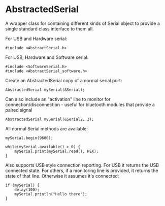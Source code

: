 AbstractedSerial
================

A wrapper class for containing different kinds of Serial
object to provide a single standard class interface to them
all.

For USB and Hardware serial:

    #include <AbstractSerial.h>

For USB, Hardware and Software serial:

    #include <SoftwareSerial.h>
    #include <AbstractSerial_software.h>

Create an AbstractedSerial copy of a normal serial port:

    AbstractedSerial mySerial(&Serial);

Can also include an "activation" line to monitor for connection/disconnection - useful for
bluetooth modules that provide a paired signal

    AbstractedSerial mySerial(&Serial2, 3);

All normal Serial methods are available:

    mySerial.begin(9600);

    while(mySerial.available() > 0) {
        mySerial.print(mySerial.read(), HEX);
    }

Also supports USB style connection reporting.  For USB it returns the USB connected state.  For others,
if a monitoring line is provided, it returns the state of that line.  Otherwise it assumes it's connected:

    if (mySerial) {
        delay(100);
        mySerial.println("Hello there");
    }

